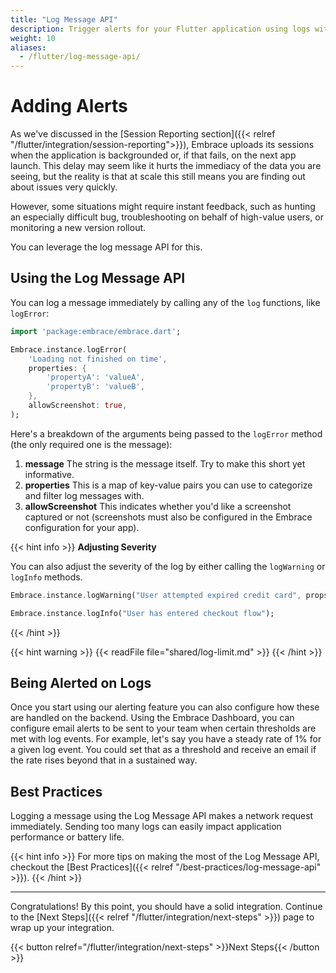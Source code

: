 ```yaml
---
title: "Log Message API"
description: Trigger alerts for your Flutter application using logs with the Embrace SDK
weight: 10
aliases:
  - /flutter/log-message-api/
---
```


# Adding Alerts

As we've discussed in the [Session Reporting section]({{< relref "/flutter/integration/session-reporting">}}), Embrace uploads its sessions when the application is backgrounded or, if that fails, on the next app launch.
This delay may seem like it hurts the immediacy of the data you are seeing, but the reality is that at scale this still means you are finding out about issues very quickly.

However, some situations might require instant feedback, such as hunting an especially difficult bug, troubleshooting on behalf of high-value users, or monitoring a new version rollout.

You can leverage the log message API for this.

## Using the Log Message API

You can log a message immediately by calling any of the `log` functions, like `logError`:

```dart
import 'package:embrace/embrace.dart';

Embrace.instance.logError(
	'Loading not finished on time',
	properties: {
		'propertyA': 'valueA', 
		'propertyB': 'valueB',
	},
	allowScreenshot: true,
);
```

Here's a breakdown of the arguments being passed to the `logError` method (the only required one is the message):

1. **message** The string is the message itself. Try to make this short yet informative.
1. **properties** This is a map of key-value pairs you can use to categorize and filter log messages with.
1. **allowScreenshot** This indicates whether you'd like a screenshot captured or not (screenshots must also be configured in the Embrace configuration for your app).

{{< hint info >}}
**Adjusting Severity**

You can also adjust the severity of the log by either calling the `logWarning` or `logInfo` methods.

```dart
Embrace.instance.logWarning("User attempted expired credit card", props);

Embrace.instance.logInfo("User has entered checkout flow");
```

{{< /hint >}}

{{< hint warning >}}
{{< readFile file="shared/log-limit.md" >}}
{{< /hint >}}

## Being Alerted on Logs

Once you start using our alerting feature you can also configure how these are handled on the backend.
Using the Embrace Dashboard, you can configure email alerts to be sent to your team when certain thresholds are met with log events.
For example, let's say you have a steady rate of 1% for a given log event. You could set that as a threshold and receive an email if the rate rises beyond that in a sustained way.

## Best Practices

Logging a message using the Log Message API makes a network request immediately.
Sending too many logs can easily impact application performance or battery life.

{{< hint info >}}
For more tips on making the most of the Log Message API, checkout the [Best Practices]({{< relref "/best-practices/log-message-api" >}}).
{{< /hint >}}

---

Congratulations! By this point, you should have a solid integration. Continue to the [Next Steps]({{< relref "/flutter/integration/next-steps" >}}) page to wrap up your integration.

{{< button relref="/flutter/integration/next-steps" >}}Next Steps{{< /button >}}

